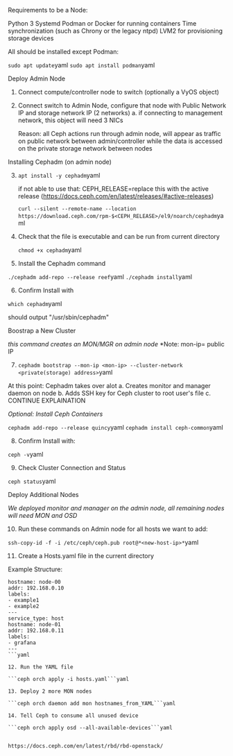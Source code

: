 Requirements to be a Node: 

Python 3
Systemd
Podman or Docker for running containers
Time synchronization (such as Chrony or the legacy ntpd)
LVM2 for provisioning storage devices

All should be installed except Podman:

```sudo apt update```yaml
```sudo apt install podman```yaml

Deploy Admin Node

1.	Connect compute/controller node to switch (optionally a VyOS object) 

2.	Connect switch to Admin Node, configure that node with Public Network IP and storage network IP (2 networks)
    a. if connecting to management network, this object will need 3 NICs
    
    Reason: all Ceph actions run through admin node, will appear as traffic on public network between admin/controller while the data is accessed on the private storage network between nodes

Installing Cephadm (on admin node)

3.  ```apt install -y cephadm```yaml

    if not able to use that:
    CEPH_RELEASE=replace this with the active release (https://docs.ceph.com/en/latest/releases/#active-releases)

    ```curl --silent --remote-name --location https://download.ceph.com/rpm-$<CEPH_RELEASE>/el9/noarch/cephadm```yaml

4.  Check that the file is executable and can be run from current directory

    ```chmod +x cephadm```yaml

5.  Install the Cephadm command 

```./cephadm add-repo --release reef```yaml
```./cephadm install```yaml

6.  Confirm Install with 

```which cephadm```yaml

should output "/usr/sbin/cephadm"

Boostrap a New Cluster

*this command creates an MON/MGR on admin node*
*Note: mon-ip= public IP

7.  ```cephadm bootstrap --mon-ip <mon-ip> --cluster-network <private(storage) address>```yaml

At this point: Cephadm takes over alot
    a. Creates monitor and manager daemon on node
    b. Adds SSH key for Ceph cluster to root user's file
    c. CONTINUE EXPLAINATION

*Optional: Install Ceph Containers*

```cephadm add-repo --release quincy```yaml
```cephadm install ceph-common```yaml

8.  Confirm Install with: 

```ceph -v```yaml

9.  Check Cluster Connection and Status

```ceph status```yaml

Deploy Additional Nodes

*We deployed monitor and manager on the admin node, all remaining nodes will need MON and OSD*

10. Run these commands on Admin node for all hosts we want to add: 

```ssh-copy-id -f -i /etc/ceph/ceph.pub root@*<new-host-ip>*```yaml

11. Create a Hosts.yaml file in the current directory

Example Structure:

```service_type: host
hostname: node-00
addr: 192.168.0.10
labels:
- example1
- example2
---
service_type: host
hostname: node-01
addr: 192.168.0.11
labels:
- grafana
---
```yaml

12. Run the YAML file

```ceph orch apply -i hosts.yaml```yaml

13. Deploy 2 more MON nodes

```ceph orch daemon add mon hostnames_from_YAML```yaml

14. Tell Ceph to consume all unused device

```ceph orch apply osd --all-available-devices```yaml


https://docs.ceph.com/en/latest/rbd/rbd-openstack/






